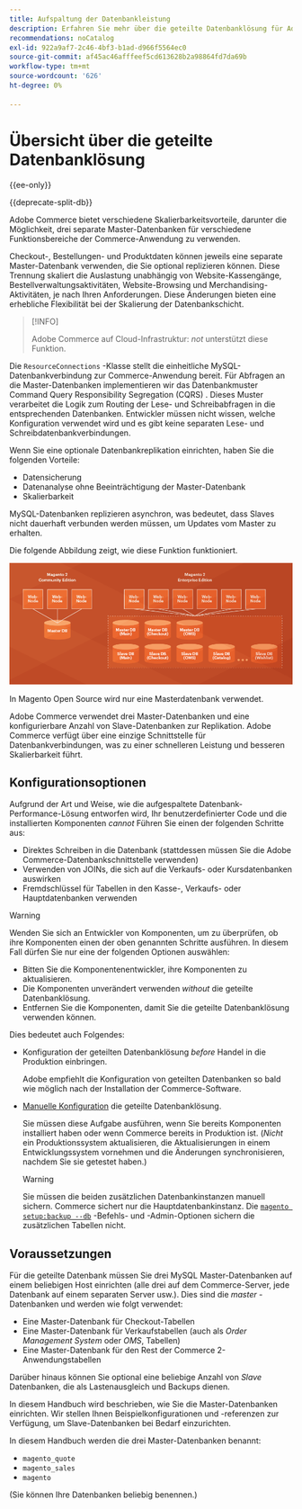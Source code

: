 ```yaml
---
title: Aufspaltung der Datenbankleistung
description: Erfahren Sie mehr über die geteilte Datenbanklösung für Adobe Commerce und Magento Open Source.
recommendations: noCatalog
exl-id: 922a9af7-2c46-4bf3-b1ad-d966f5564ec0
source-git-commit: af45ac46afffeef5cd613628b2a98864fd7da69b
workflow-type: tm+mt
source-wordcount: '626'
ht-degree: 0%

---
```


# Übersicht über die geteilte Datenbanklösung

{{ee-only}}

{{deprecate-split-db}}

Adobe Commerce bietet verschiedene Skalierbarkeitsvorteile, darunter die Möglichkeit, drei separate Master-Datenbanken für verschiedene Funktionsbereiche der Commerce-Anwendung zu verwenden.

Checkout-, Bestellungen- und Produktdaten können jeweils eine separate Master-Datenbank verwenden, die Sie optional replizieren können. Diese Trennung skaliert die Auslastung unabhängig von Website-Kassengänge, Bestellverwaltungsaktivitäten, Website-Browsing und Merchandising-Aktivitäten, je nach Ihren Anforderungen. Diese Änderungen bieten eine erhebliche Flexibilität bei der Skalierung der Datenbankschicht.

>[!INFO]
>
>Adobe Commerce auf Cloud-Infrastruktur: _not_ unterstützt diese Funktion.

Die `ResourceConnections` -Klasse stellt die einheitliche MySQL-Datenbankverbindung zur Commerce-Anwendung bereit. Für Abfragen an die Master-Datenbanken implementieren wir das Datenbankmuster Command Query Responsibility Segregation (CQRS) . Dieses Muster verarbeitet die Logik zum Routing der Lese- und Schreibabfragen in die entsprechenden Datenbanken. Entwickler müssen nicht wissen, welche Konfiguration verwendet wird und es gibt keine separaten Lese- und Schreibdatenbankverbindungen.

Wenn Sie eine optionale Datenbankreplikation einrichten, haben Sie die folgenden Vorteile:

- Datensicherung
- Datenanalyse ohne Beeinträchtigung der Master-Datenbank
- Skalierbarkeit

MySQL-Datenbanken replizieren asynchron, was bedeutet, dass Slaves nicht dauerhaft verbunden werden müssen, um Updates vom Master zu erhalten.

Die folgende Abbildung zeigt, wie diese Funktion funktioniert.

![Adobe Commerce verwendet verschiedene Datenbanken zum Speichern von Tabellen](../../assets/configuration/split-db-diagram-ee.png)

In Magento Open Source wird nur eine Masterdatenbank verwendet.

Adobe Commerce verwendet drei Master-Datenbanken und eine konfigurierbare Anzahl von Slave-Datenbanken zur Replikation. Adobe Commerce verfügt über eine einzige Schnittstelle für Datenbankverbindungen, was zu einer schnelleren Leistung und besseren Skalierbarkeit führt.

## Konfigurationsoptionen

Aufgrund der Art und Weise, wie die aufgespaltete Datenbank-Performance-Lösung entworfen wird, Ihr benutzerdefinierter Code und die installierten Komponenten _cannot_ Führen Sie einen der folgenden Schritte aus:

- Direktes Schreiben in die Datenbank (stattdessen müssen Sie die Adobe Commerce-Datenbankschnittstelle verwenden)
- Verwenden von JOINs, die sich auf die Verkaufs- oder Kursdatenbanken auswirken
- Fremdschlüssel für Tabellen in den Kasse-, Verkaufs- oder Hauptdatenbanken verwenden

>[!WARNING]
>
>Wenden Sie sich an Entwickler von Komponenten, um zu überprüfen, ob ihre Komponenten einen der oben genannten Schritte ausführen. In diesem Fall dürfen Sie nur eine der folgenden Optionen auswählen:
>
>- Bitten Sie die Komponentenentwickler, ihre Komponenten zu aktualisieren.
>- Die Komponenten unverändert verwenden _without_ die geteilte Datenbanklösung.
>- Entfernen Sie die Komponenten, damit Sie die geteilte Datenbanklösung verwenden können.

Dies bedeutet auch Folgendes:

- Konfiguration der geteilten Datenbanklösung _before_ Handel in die Produktion einbringen.

  Adobe empfiehlt die Konfiguration von geteilten Datenbanken so bald wie möglich nach der Installation der Commerce-Software.

- [Manuelle Konfiguration](multi-master-manual.md) die geteilte Datenbanklösung.

  Sie müssen diese Aufgabe ausführen, wenn Sie bereits Komponenten installiert haben oder wenn Commerce bereits in Produktion ist. (_Nicht_ ein Produktionssystem aktualisieren, die Aktualisierungen in einem Entwicklungssystem vornehmen und die Änderungen synchronisieren, nachdem Sie sie getestet haben.)

  >[!WARNING]
  >
  >Sie müssen die beiden zusätzlichen Datenbankinstanzen manuell sichern. Commerce sichert nur die Hauptdatenbankinstanz. Die [`magento setup:backup --db`](../../installation/tutorials/backup.md) -Befehls- und -Admin-Optionen sichern die zusätzlichen Tabellen nicht.

## Voraussetzungen

Für die geteilte Datenbank müssen Sie drei MySQL Master-Datenbanken auf einem beliebigen Host einrichten (alle drei auf dem Commerce-Server, jede Datenbank auf einem separaten Server usw.). Dies sind die _master_ -Datenbanken und werden wie folgt verwendet:

- Eine Master-Datenbank für Checkout-Tabellen
- Eine Master-Datenbank für Verkaufstabellen (auch als _Order Management System_ oder _OMS_, Tabellen)
- Eine Master-Datenbank für den Rest der Commerce 2-Anwendungstabellen

Darüber hinaus können Sie optional eine beliebige Anzahl von _Slave_ Datenbanken, die als Lastenausgleich und Backups dienen.

In diesem Handbuch wird beschrieben, wie Sie die Master-Datenbanken einrichten. Wir stellen Ihnen Beispielkonfigurationen und -referenzen zur Verfügung, um Slave-Datenbanken bei Bedarf einzurichten.

In diesem Handbuch werden die drei Master-Datenbanken benannt:

- `magento_quote`
- `magento_sales`
- `magento`

(Sie können Ihre Datenbanken beliebig benennen.)
